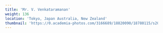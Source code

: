 ```yaml
---
title: 'Mr. V. Venkataramanan'
weight: 136
location: 'Tokyo, Japan Australia, New Zealand'
thumbnail: 'https://0.academia-photos.com/3166689/18820090/18780115/s200_k.kalyanasundaram.jpg'
---
```

